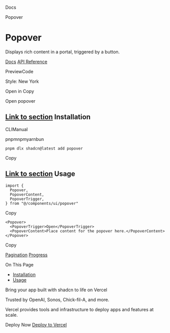 Docs

Popover

# Popover

Displays rich content in a portal, triggered by a button.

[Docs](https://www.radix-ui.com/docs/primitives/components/popover) [API Reference](https://www.radix-ui.com/docs/primitives/components/popover#api-reference)

PreviewCode

Style: New York

Open in Copy

Open popover

## [Link to section](\#installation) Installation

CLIManual

pnpmnpmyarnbun

```relative font-mono text-sm leading-none
pnpm dlx shadcn@latest add popover

```

Copy

## [Link to section](\#usage) Usage

```relative rounded bg-muted px-[0.3rem] py-[0.2rem] font-mono text-sm
import {
  Popover,
  PopoverContent,
  PopoverTrigger,
} from "@/components/ui/popover"
```

Copy

```relative rounded bg-muted px-[0.3rem] py-[0.2rem] font-mono text-sm
<Popover>
  <PopoverTrigger>Open</PopoverTrigger>
  <PopoverContent>Place content for the popover here.</PopoverContent>
</Popover>
```

Copy

[Pagination](/docs/components/pagination) [Progress](/docs/components/progress)

On This Page

- [Installation](#installation)
- [Usage](#usage)

Bring your app built with shadcn to life on Vercel

Trusted by OpenAI, Sonos, Chick-fil-A, and more.

Vercel provides tools and infrastructure to deploy apps and features at scale.

Deploy Now [Deploy to Vercel](https://vercel.com/new?utm_source=shadcn_site&utm_medium=web&utm_campaign=docs_cta_deploy_now_callout)